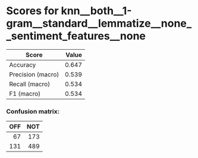 # Scores for knn__both__1-gram__standard__lemmatize__none__sentiment_features__none
|      Score      |Value|
|-----------------|----:|
|Accuracy         |0.647|
|Precision (macro)|0.539|
|Recall (macro)   |0.534|
|F1 (macro)       |0.534|

### Confusion matrix:
|OFF|NOT|
|--:|--:|
| 67|173|
|131|489|
